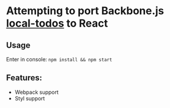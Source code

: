 # Attempting to port Backbone.js [local-todos](http://backbonejs.org/docs/todos.html) to React

## Usage
Enter in console: ```npm install && npm start```

## Features:
- Webpack support
- Styl support